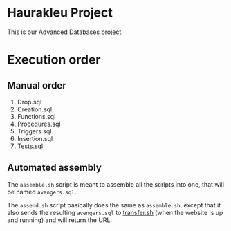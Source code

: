 # Haurakleu Project

This is our Advanced Databases project.

# Execution order

## Manual order 

1. Drop.sql
2. Creation.sql
3. Functions.sql
4. Procedures.sql
5. Triggers.sql
6. Insertion.sql
7. Tests.sql

## Automated assembly

The `assemble.sh` script is meant to assemble all the scripts into one, that will be named `avangers.sql`.

The `assend.sh` script basically does the same as `assemble.sh`, except that it also sends the resulting `avengers.sql` to [transfer.sh](https://transfer.sh/) (when the website is up and running) and will return the URL.